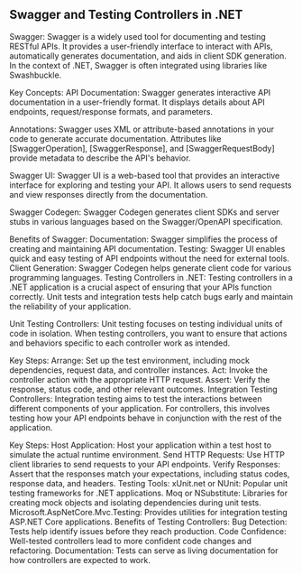 ## Swagger and Testing Controllers in .NET
Swagger:
Swagger is a widely used tool for documenting and testing RESTful APIs. It provides a user-friendly interface to interact with APIs, automatically generates documentation, and aids in client SDK generation. In the context of .NET, Swagger is often integrated using libraries like Swashbuckle.

Key Concepts:
API Documentation: Swagger generates interactive API documentation in a user-friendly format. It displays details about API endpoints, request/response formats, and parameters.

Annotations: Swagger uses XML or attribute-based annotations in your code to generate accurate documentation. Attributes like [SwaggerOperation], [SwaggerResponse], and [SwaggerRequestBody] provide metadata to describe the API's behavior.

Swagger UI: Swagger UI is a web-based tool that provides an interactive interface for exploring and testing your API. It allows users to send requests and view responses directly from the documentation.

Swagger Codegen: Swagger Codegen generates client SDKs and server stubs in various languages based on the Swagger/OpenAPI specification.

Benefits of Swagger:
Documentation: Swagger simplifies the process of creating and maintaining API documentation.
Testing: Swagger UI enables quick and easy testing of API endpoints without the need for external tools.
Client Generation: Swagger Codegen helps generate client code for various programming languages.
Testing Controllers in .NET:
Testing controllers in a .NET application is a crucial aspect of ensuring that your APIs function correctly. Unit tests and integration tests help catch bugs early and maintain the reliability of your application.

Unit Testing Controllers:
Unit testing focuses on testing individual units of code in isolation. When testing controllers, you want to ensure that actions and behaviors specific to each controller work as intended.

Key Steps:
Arrange: Set up the test environment, including mock dependencies, request data, and controller instances.
Act: Invoke the controller action with the appropriate HTTP request.
Assert: Verify the response, status code, and other relevant outcomes.
Integration Testing Controllers:
Integration testing aims to test the interactions between different components of your application. For controllers, this involves testing how your API endpoints behave in conjunction with the rest of the application.

Key Steps:
Host Application: Host your application within a test host to simulate the actual runtime environment.
Send HTTP Requests: Use HTTP client libraries to send requests to your API endpoints.
Verify Responses: Assert that the responses match your expectations, including status codes, response data, and headers.
Testing Tools:
xUnit.net or NUnit: Popular unit testing frameworks for .NET applications.
Moq or NSubstitute: Libraries for creating mock objects and isolating dependencies during unit tests.
Microsoft.AspNetCore.Mvc.Testing: Provides utilities for integration testing ASP.NET Core applications.
Benefits of Testing Controllers:
Bug Detection: Tests help identify issues before they reach production.
Code Confidence: Well-tested controllers lead to more confident code changes and refactoring.
Documentation: Tests can serve as living documentation for how controllers are expected to work.